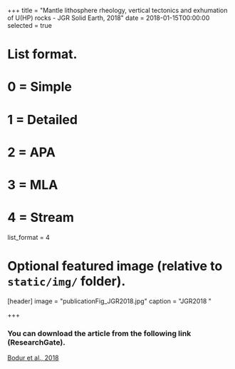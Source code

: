 +++
title = "Mantle lithosphere rheology, vertical tectonics and exhumation of U(HP) rocks - JGR Solid Earth, 2018"
date = 2018-01-15T00:00:00
selected = true

# List format.
#   0 = Simple
#   1 = Detailed
#   2 = APA
#   3 = MLA
#   4 = Stream
list_format = 4

# Optional featured image (relative to `static/img/` folder).
[header]
image = "publicationFig_JGR2018.jpg"
caption = "JGR2018 "

+++


### You can download the article from the following link (ResearchGate).



[Bodur et al., 2018](https://www.researchgate.net/publication/322625696_Mantle_Lithosphere_Rheology_Vertical_Tectonics_and_the_Exhumation_of_UHP_Rocks/)



